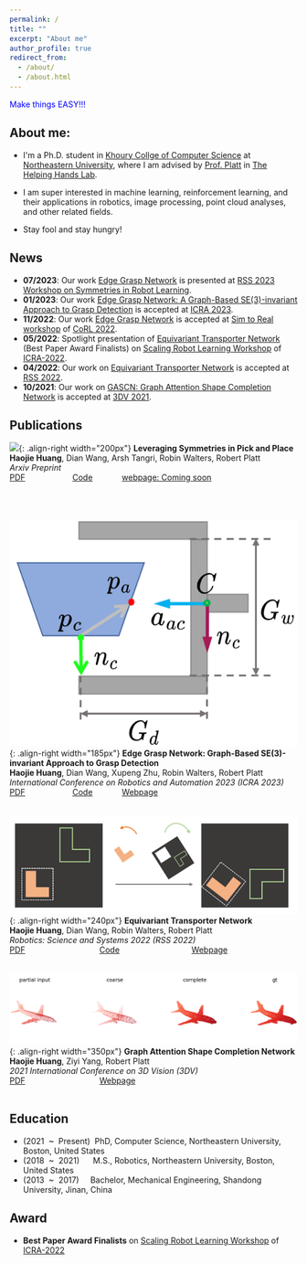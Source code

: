 ```yaml
---
permalink: /
title: ""
excerpt: "About me"
author_profile: true
redirect_from: 
  - /about/
  - /about.html
---
```

 <span style="color:blue">Make things EASY!!!</span>
## About me:
* I'm a Ph.D. student in [Khoury Collge of Computer Science](https://www.khoury.northeastern.edu/people/haojie-huang/) at [Northeastern University](https://www.northeastern.edu), where I am advised by
[Prof. Platt](https://www2.ccs.neu.edu/research/helpinghands/people/) in [The Helping Hands Lab](https://www2.ccs.neu.edu/research/helpinghands/).

* I am super interested in machine learning, reinforcement learning, and their applications in robotics, image processing, point cloud analyses, and other related fields.

* Stay fool and stay hungry!
## News
* **07/2023**: Our work [Edge Grasp Network](https://openreview.net/forum?id=OFoo4631KAo) is presented at [RSS 2023 Workshop on Symmetries in Robot Learning](https://sites.google.com/view/rss23-sym).
* **01/2023**: Our work [Edge Grasp Network: A Graph-Based SE(3)-invariant Approach to Grasp Detection](https://arxiv.org/abs/2211.00191) is accepted at [ICRA 2023](https://www.icra2023.org/).
* **11/2022**: Our work [Edge Grasp Network](https://openreview.net/group?id=robot-learning.org/CoRL/2022/Workshop/Sim_to_Real#accept--poster-) is accepted at [Sim to Real workshop](https://sites.google.com/view/corl-22-sim-to-real/home) of [CoRL 2022](https://corl2022.org/).
* **05/2022**: Spotlight presentation of [Equivariant Transporter Network](https://drive.google.com/file/d/1jamVpGcn_C1xeoWgxqXI3KtDxpOohYHW/view) (Best Paper Award Finalists) on [Scaling Robot Learning Workshop](https://sites.google.com/view/icra22-srl) of [ICRA-2022](https://www.icra2022.org/program/awards).
* **04/2022**: Our work on [Equivariant Transporter Network](https://haojhuang.github.io/etp_page/) is accepted at [RSS 2022](https://roboticsconference.org/).
* **10/2021**: Our work on [GASCN: Graph Attention Shape Completion Network](https://arxiv.org/abs/2201.07937) is accepted at [3DV 2021](https://3dv2021.surrey.ac.uk/).

## Publications
![](images/stack-pyramid-no-target.png){: .align-right width="200px"}
**Leveraging Symmetries in Pick and Place**  
**Haojie Huang**, Dian Wang, Arsh Tangri, Robin Walters, Robert Platt  
*Arxiv Preprint*  
[PDF](https://arxiv.org/abs/2308.07948) &nbsp; &nbsp; &nbsp; &nbsp; &nbsp; &nbsp; &nbsp; &nbsp; &nbsp; &nbsp;
[Code](https://github.com/HaojHuang/Equivariant-Transporter-Net) &nbsp; &nbsp; &nbsp; &nbsp; &nbsp; &nbsp;
[webpage: Coming soon]()
` `  
` `  
` `  
` `

![](images/figure1_2d_tra.png){: .align-right width="185px"}
**Edge Grasp Network: Graph-Based SE(3)-invariant Approach to Grasp Detection**  
**Haojie Huang**, Dian Wang, Xupeng Zhu, Robin Walters, Robert Platt  
*International Conference on Robotics and Automation 2023 (ICRA 2023)*  
[PDF](https://arxiv.org/abs/2211.00191) &nbsp; &nbsp; &nbsp; &nbsp; &nbsp; &nbsp; &nbsp; &nbsp; &nbsp; &nbsp;
[Code](https://github.com/HaojHuang/Edge-Grasp-Network) &nbsp; &nbsp; &nbsp; &nbsp; &nbsp; &nbsp;
[Webpage](https://haojhuang.github.io/edge_grasp_page/)
` `  
` `  
` `  
![](images/cn_by_cn.png){: .align-right width="240px"}
**Equivariant Transporter Network**  
**Haojie Huang**, Dian Wang, Robin Walters, Robert Platt  
*Robotics: Science and Systems 2022 (RSS 2022)*  
[PDF](https://arxiv.org/abs/2202.09400) &nbsp; &nbsp; &nbsp; &nbsp; &nbsp; &nbsp; &nbsp; &nbsp; &nbsp; &nbsp; &nbsp; &nbsp; &nbsp; &nbsp; &nbsp; &nbsp;
[Code](https://github.com/HaojHuang/Equivariant-Transporter-Net) &nbsp; &nbsp; &nbsp; &nbsp; &nbsp; &nbsp; &nbsp; &nbsp; &nbsp; &nbsp; &nbsp; &nbsp;&nbsp; &nbsp; &nbsp; &nbsp;
[Webpage](https://haojhuang.github.io/etp_page/)
` `  
` `  
` `  
![](images/airplane.png){: .align-right width="350px"}
**Graph Attention Shape Completion Network**  
**Haojie Huang**, Ziyi Yang, Robert Platt  
*2021 International Conference on 3D Vision (3DV)*  
[PDF](https://arxiv.org/abs/2201.07937) &nbsp; &nbsp; &nbsp; &nbsp; &nbsp; &nbsp; &nbsp; &nbsp; &nbsp; &nbsp; &nbsp; &nbsp; &nbsp; &nbsp; &nbsp; &nbsp;
[Webpage](https://yzylmc.github.io/presentation/GASCN-presentation/)
` `  
` ` 
## Education 
* (2021&nbsp; ~ &nbsp;Present) &nbsp;PhD, Computer Science, Northeastern University, Boston, United States
* (2018&nbsp; ~ &nbsp;2021)&nbsp; &nbsp; &nbsp; M.S., Robotics, Northeastern University, Boston, United States
* (2013&nbsp; ~ &nbsp;2017)&nbsp; &nbsp; &nbsp;Bachelor, Mechanical Engineering, Shandong University, Jinan, China

## Award
* **Best Paper Award Finalists** on [Scaling Robot Learning Workshop](https://sites.google.com/view/icra22-srl) of [ICRA-2022](https://www.icra2022.org/program/awards)
